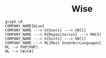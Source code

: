 <h1 align="center">Wise</h1>

```mermaid
graph LR
COMPANY_NAME{Wise}
COMPANY_NAME ---> U{Users} ---> UN[1]
COMPANY_NAME ---> R{Repositories} ---> RN[5]
COMPANY_NAME ---> G{Gists} ---> GN[1]
COMPANY_NAME ---> ML{Most Used<br>Languages}
ML --> PHP[PHP]
ML --> C#[C#]
```

